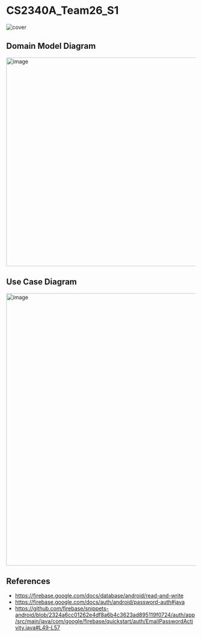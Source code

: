 # CS2340A_Team26_S1
![cover](https://github.com/rchtgpt/NL2AR/assets/44428198/3ff39bdb-71ae-42ec-9b00-528dbf04c2d4)

## Domain Model Diagram 
<img width="554" alt="image" src="https://github.com/rchtgpt/NL2AR/assets/44428198/4d077ac9-6107-482b-8b6d-73109733b7ca">

## Use Case Diagram 
<img width="723" alt="image" src="https://github.com/rchtgpt/NL2AR/assets/44428198/d4601609-321d-43c1-b137-97917bdbb923">

## References
- https://firebase.google.com/docs/database/android/read-and-write
- https://firebase.google.com/docs/auth/android/password-auth#java
- https://github.com/firebase/snippets-android/blob/2324a6cc01262e4df8a6b4c3623ad895119f0724/auth/app/src/main/java/com/google/firebase/quickstart/auth/EmailPasswordActivity.java#L49-L57
